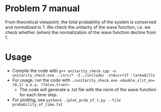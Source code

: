 # Problem 7 manual
From theoretical viewpoint, the total probability of the system is conserved and normalized to 1. We check the unitarity of the wave function, i.e. we check whether (when) the normalization of the wave function decline from 1.

# Usage
- Compile the code with 
	`g++ unitarity_check.cpp -o unitarity_check.exe ../src/* -I../include/ -std=c++17 -larmadillo`
- For usage, run the code with 
    `./unitarity_check.exe <double_slit_on=(0,1) a.k.a. (false,true)>`
    - The code will generate a .txt file with the norm of the wave function for each time step.
- For plotting, see
	`python3 ./plot_prob_of_t.py --file probability_of_time.txt`
